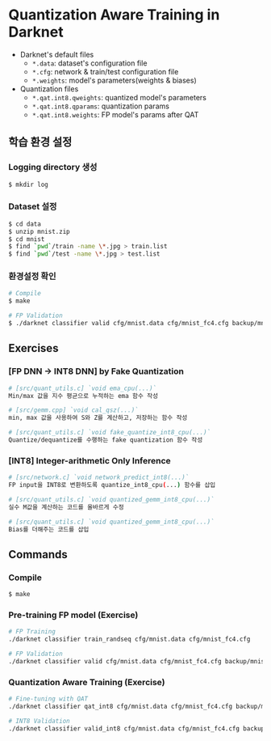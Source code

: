 # Quantization Aware Training in Darknet

- Darknet's default files
    - `*.data`: dataset's configuration file
    - `*.cfg`: network & train/test configuration file
    - `*.weights`: model's parameters(weights & biases)
- Quantization files
    - `*.qat.int8.qweights`: quantized model's parameters
    - `*.qat.int8.qparams`: quantization params
    - `*.qat.int8.weights`: FP model's params after QAT

## 학습 환경 설정

### Logging directory 생성

```bash
$ mkdir log
```

### Dataset 설정

```bash
$ cd data
$ unzip mnist.zip
$ cd mnist
$ find `pwd`/train -name \*.jpg > train.list
$ find `pwd`/test -name \*.jpg > test.list
```

### 환경설정 확인

```bash
# Compile
$ make

# FP Validation
$ ./darknet classifier valid cfg/mnist.data cfg/mnist_fc4.cfg backup/mnist_fc4.weights
```

## Exercises

### [FP DNN -> INT8 DNN] by Fake Quantization

```bash
# [src/quant_utils.c] `void ema_cpu(...)`
Min/max 값을 지수 평균으로 누적하는 ema 함수 작성

# [src/gemm.cpp] `void cal_qsz(...)`
min, max 값을 사용하여 S와 Z를 계산하고, 저장하는 함수 작성

# [src/quant_utils.c] `void fake_quantize_int8_cpu(...)`
Quantize/dequantize를 수행하는 fake quantization 함수 작성
```

### [INT8] Integer-arithmetic Only Inference

```bash
# [src/network.c] `void network_predict_int8(...)`
FP input을 INT8로 변환하도록 quantize_int8_cpu(...) 함수를 삽입

# [src/quant_utils.c] `void quantized_gemm_int8_cpu(...)`
실수 M값을 계산하는 코드를 올바르게 수정

# [src/quant_utils.c] `void quantized_gemm_int8_cpu(...)`
Bias를 더해주는 코드를 삽입
```

## Commands

### Compile

```bash
$ make
```

### Pre-training FP model (Exercise)

```bash
# FP Training
./darknet classifier train_randseq cfg/mnist.data cfg/mnist_fc4.cfg

# FP Validation
./darknet classifier valid cfg/mnist.data cfg/mnist_fc4.cfg backup/mnist_fc4.weights
```

### Quantization Aware Training (Exercise)

```bash
# Fine-tuning with QAT
./darknet classifier qat_int8 cfg/mnist.data cfg/mnist_fc4.cfg backup/mnist_fc4.weights

# INT8 Validation
./darknet classifier valid_int8 cfg/mnist.data cfg/mnist_fc4.cfg backup/mnist_fc4.qat.int8.qweights  backup/mnist_fc4.qat.int8.qparams
```


